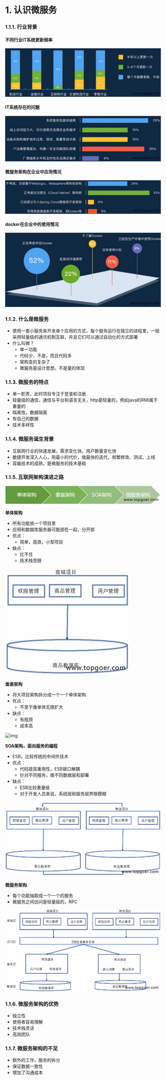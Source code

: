 # 1. 认识微服务

### 1.1.1. 行业背景

#### 不同行业IT系统更新频率

![img](./pics/realize/1.jpg)

#### IT系统存在的问题

![img](./pics/realize/2.jpg)

#### 微服务架构在企业中应用情况

![img](./pics/realize/3.jpg)

#### docker在企业中的使用情况

![img](./pics/realize/4.jpg)

### 1.1.2. 什么是微服务

- 使用一套小服务来开发单个应用的方式，每个服务运行在独立的进程里，一般采用轻量级的通讯机制互联，并且它们可以通过自动化的方式部署
- 什么叫微？
  - 单一功能
  - 代码少，不是，而且代码多
  - 架构变的复杂了
  - 微服务是设计思想，不是量的体现

### 1.1.3. 微服务的特点

- 单一职责，此时项目专注于登录和注册
- 轻量级的通信，通信与平台和语言无关，http是轻量的，例如java的RMI属于重量的
- 隔离性，数据隔离
- 有自己的数据
- 技术多样性

### 1.1.4. 微服务诞生背景

- 互联网行业的快速发展，需求变化快，用户数量变化快
- 敏捷开发深入人心，用最小的代价，做最快的迭代，频繁修改、测试、上线
- 容器技术的成熟，是微服务的技术基础

### 1.1.5. 互联网架构演进之路

![img](./pics/realize/5.jpg)

**单体架构**

- 所有功能放一个项目里
- 应用和数据库服务器可能部在一起，分开部
- 优点：
  - 简单，高效，小型项目
- 缺点：
  - 扛不住
  - 技术栈受限

![img](./pics/realize/6.jpg)

**垂直架构**

- 将大项目架构拆分成一个一个单体架构
- 优点：
  - 不至于像单体无限扩大
- 缺点：
  - 有瓶颈
  - 成本高

![img](https://www.topgoer.com/static/wei/1/7.jpg)

**SOA架构，面向服务的编程**

- ESB，比较传统的中间件技术
- 优点：
  - 代码提高重用性，ESB接口解耦
  - 针对不同服务，做不同数据层和部署
- 缺点：
  - ESB比较重量级
  - 对于开发人员来说，系统层和服务层界限模糊

![img](./pics/realize/8.jpg)

**微服务架构**

- 每个功能抽取成一个一个的服务
- 微服务之间访问是轻量级的，RPC

![img](./pics/realize/9.jpg)

### 1.1.6. 微服务架构的优势

- 独立性
- 使用者容易理解
- 技术栈灵活
- 高效团队

### 1.1.7. 微服务架构的不足

- 额外的工作，服务的拆分
- 保证数据一致性
- 增加了沟通成本